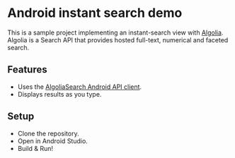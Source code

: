 # Android instant search demo

This is a sample project implementing an instant-search view with [Algolia](https://www.algolia.com/).
Algolia is a Search API that provides hosted full-text, numerical and faceted search.


## Features

- Uses the [AlgoliaSearch Android API client](https://github.com/algolia/algoliasearch-client-android).
- Displays results as you type.


## Setup

* Clone the repository.
* Open in Android Studio.
* Build & Run!
